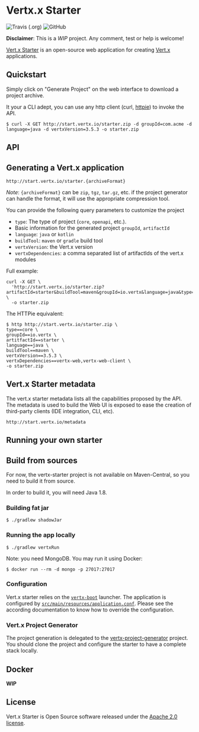 # Vertx.x Starter


![Travis (.org)](https://img.shields.io/travis/vert-x3/vertx-starter.svg)
![GitHub](https://img.shields.io/github/license/vert-x3/vertx-starter.svg)

**Disclaimer**: This is a *WIP* project. Any comment, test or help is welcome!

[Vert.x Starter](http://start.vertx.io) is an open-source web application for creating [Vert.x](https://vertx.io/) applications.

## Quickstart

Simply click on "Generate Project" on the web interface to download a project archive.

It your a CLI adept, you can use any http client (curl, [httpie](https://httpie.org/)) to invoke the API.

`$ curl -X GET http://start.vertx.io/starter.zip -d groupId=com.acme -d language=java -d vertxVersion=3.5.3 -o starter.zip`

## API

## Generating a Vert.x application

`http://start.vertx.io/starter.{archiveFormat}`

*Note*: `{archiveFormat}` can be `zip`, `tgz`, `tar.gz`, etc. if the project generator can handle the format, it will use the appropriate compression tool.  

You can provide the following query parameters to customize the project
* `type`: The type of project (`core`, `openapi`, etc.).
* Basic information for the generated project `groupId`, `artifactId`
* `language`: `java` or `kotlin`
* `buildTool`: `maven` or `gradle` build tool
* `vertxVersion`: the Vert.x version
* `vertxDependencies`: a comma separated list of artifactIds  of the vert.x modules

Full example:
```
curl -X GET \
  'http://start.vertx.io/starter.zip?artifactId=starter&buildTool=maven&groupId=io.vertx&language=java&type=core&vertxDependencies=&vertxVersion=3.5.3' \
  -o starter.zip
```

The HTTPie equivalent:
```
$ http http://start.vertx.io/starter.zip \
type==core \
groupId==io.vertx \
artitfactId==starter \
language==java \
buildTool==maven \
vertxVersion==3.5.3 \
vertxDependencies==vertx-web,vertx-web-client \
-o starter.zip
```
## Vert.x Starter metadata

The vert.x starter metadata lists all the capabilities proposed by the API. The metadata is used to build the Web UI is exposed to ease the creation of third-party clients (IDE integration, CLI, etc).

`http://start.vertx.io/metadata`


## Running your own starter

## Build from sources

For now, the vertx-starter project is not available on Maven-Central, so you need to build it from source.

In order to build it, you will need Java 1.8.

### Building fat jar

`$ ./gradlew shadowJar`

### Running the app locally

`$ ./gradlew vertxRun`

Note: you need MongoDB.
You may run it using Docker:

    $ docker run --rm -d mongo -p 27017:27017

### Configuration

Vert.x starter relies on the [`vertx-boot`](https://github.com/jponge/vertx-boot) launcher.
The application is configured by [`src/main/resources/application.conf`](./src/main/resources/application.conf).
Please see the according documentation to know how to override the configuration.

### Vert.x Project Generator
The project generation is delegated to the [vertx-project-generator](https://github.com/vert-x3/vertx-project-generator) project.
You should clone the project and configure the starter to have a complete stack locally.

## Docker

**WIP**

## License

Vert.x Starter is Open Source software released under the [Apache 2.0 license](http://www.apache.org/licenses/LICENSE-2.0.html).
